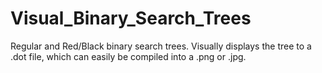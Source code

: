 # Visual_Binary_Search_Trees
Regular and Red/Black binary search trees. Visually displays the tree to a .dot file, which can easily be compiled into a .png or .jpg.
